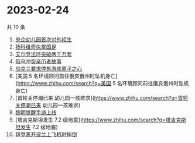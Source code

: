 # 2023-02-24

共 10 条

<!-- BEGIN ZHIHUSEARCH -->
<!-- 最后更新时间 Fri Feb 24 2023 19:08:37 GMT+0800 (China Standard Time) -->
1. [央企幼儿园首次对外招生](https://www.zhihu.com/search?q=央企幼儿园首次对外招生)
1. [扬科维奇执掌国足](https://www.zhihu.com/search?q=扬科维奇执掌国足)
1. [艾尔登法环突破两千万套](https://www.zhihu.com/search?q=艾尔登法环突破两千万套)
1. [俄乌冲突亲历者故事](https://www.zhihu.com/search?q=俄乌冲突亲历者故事)
1. [乌克兰要求停售游戏原子之心](https://www.zhihu.com/search?q=乌克兰要求停售游戏原子之心)
1. [美国 5 名环境顾问前往俄亥俄州时坠机身亡](https://www.zhihu.com/search?q=美国 5 名环境顾问前往俄亥俄州时坠机身亡)
1. [首轮关停潮已来 幼儿园一孩难求](https://www.zhihu.com/search?q=首轮关停潮已来 幼儿园一孩难求)
1. [黎明觉醒手游上线](https://www.zhihu.com/search?q=黎明觉醒手游上线)
1. [塔吉克斯坦发生 7.2 级地震](https://www.zhihu.com/search?q=塔吉克斯坦发生 7.2 级地震)
1. [拜登离开波兰上飞机时摔倒](https://www.zhihu.com/search?q=拜登离开波兰上飞机时摔倒)
<!-- END ZHIHUSEARCH -->
